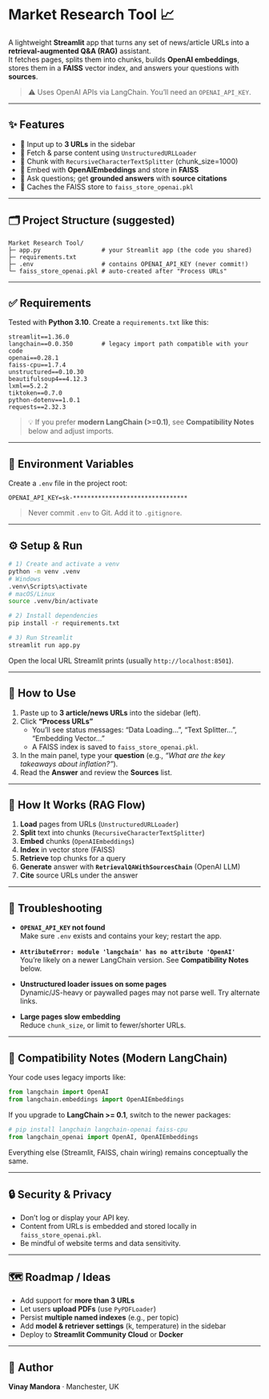 # Market Research Tool 📈

A lightweight **Streamlit** app that turns any set of news/article URLs into a **retrieval-augmented Q&A (RAG)** assistant.  
It fetches pages, splits them into chunks, builds **OpenAI embeddings**, stores them in a **FAISS** vector index, and answers your questions with **sources**.

> ⚠️ Uses OpenAI APIs via LangChain. You’ll need an `OPENAI_API_KEY`.

---

## ✨ Features

- 🧭 Input up to **3 URLs** in the sidebar
- 📄 Fetch & parse content using `UnstructuredURLLoader`
- 🔪 Chunk with `RecursiveCharacterTextSplitter` (chunk_size=1000)
- 🧠 Embed with **OpenAIEmbeddings** and store in **FAISS**
- 🤖 Ask questions; get **grounded answers** with **source citations**
- 💾 Caches the FAISS store to `faiss_store_openai.pkl`

---

## 🗂 Project Structure (suggested)

```
Market Research Tool/
├─ app.py                 # your Streamlit app (the code you shared)
├─ requirements.txt
├─ .env                   # contains OPENAI_API_KEY (never commit!)
└─ faiss_store_openai.pkl # auto-created after "Process URLs"
```

---

## ✅ Requirements

Tested with **Python 3.10**. Create a `requirements.txt` like this:

```
streamlit==1.36.0
langchain==0.0.350        # legacy import path compatible with your code
openai==0.28.1
faiss-cpu==1.7.4
unstructured==0.10.30
beautifulsoup4==4.12.3
lxml==5.2.2
tiktoken==0.7.0
python-dotenv==1.0.1
requests==2.32.3
```

> 💡 If you prefer **modern LangChain (>=0.1)**, see **Compatibility Notes** below and adjust imports.

---

## 🔐 Environment Variables

Create a `.env` file in the project root:

```
OPENAI_API_KEY=sk-********************************
```

> Never commit `.env` to Git. Add it to `.gitignore`.

---

## ⚙️ Setup & Run

```bash
# 1) Create and activate a venv
python -m venv .venv
# Windows
.venv\Scripts\activate
# macOS/Linux
source .venv/bin/activate

# 2) Install dependencies
pip install -r requirements.txt

# 3) Run Streamlit
streamlit run app.py
```

Open the local URL Streamlit prints (usually `http://localhost:8501`).

---

## 🧭 How to Use

1. Paste up to **3 article/news URLs** into the sidebar (left).
2. Click **“Process URLs”**  
   - You’ll see status messages: “Data Loading…”, “Text Splitter…”, “Embedding Vector…”
   - A FAISS index is saved to `faiss_store_openai.pkl`.
3. In the main panel, type your **question** (e.g., *“What are the key takeaways about inflation?”*).
4. Read the **Answer** and review the **Sources** list.

---

## 🧠 How It Works (RAG Flow)

1. **Load** pages from URLs (`UnstructuredURLLoader`)
2. **Split** text into chunks (`RecursiveCharacterTextSplitter`)
3. **Embed** chunks (`OpenAIEmbeddings`)
4. **Index** in vector store (FAISS)
5. **Retrieve** top chunks for a query
6. **Generate** answer with **`RetrievalQAWithSourcesChain`** (OpenAI LLM)
7. **Cite** source URLs under the answer

---

## 🧪 Troubleshooting

- **`OPENAI_API_KEY` not found**  
  Make sure `.env` exists and contains your key; restart the app.

- **`AttributeError: module 'langchain' has no attribute 'OpenAI'`**  
  You’re likely on a newer LangChain version. See **Compatibility Notes** below.

- **Unstructured loader issues on some pages**  
  Dynamic/JS-heavy or paywalled pages may not parse well. Try alternate links.

- **Large pages slow embedding**  
  Reduce `chunk_size`, or limit to fewer/shorter URLs.

---

## 🧩 Compatibility Notes (Modern LangChain)

Your code uses legacy imports like:
```python
from langchain import OpenAI
from langchain.embeddings import OpenAIEmbeddings
```

If you upgrade to **LangChain >= 0.1**, switch to the newer packages:

```python
# pip install langchain langchain-openai faiss-cpu
from langchain_openai import OpenAI, OpenAIEmbeddings
```

Everything else (Streamlit, FAISS, chain wiring) remains conceptually the same.

---

## 🔒 Security & Privacy

- Don’t log or display your API key.
- Content from URLs is embedded and stored locally in `faiss_store_openai.pkl`.
- Be mindful of website terms and data sensitivity.

---

## 🗺️ Roadmap / Ideas

- Add support for **more than 3 URLs**
- Let users **upload PDFs** (use `PyPDFLoader`)
- Persist **multiple named indexes** (e.g., per topic)
- Add **model & retriever settings** (k, temperature) in the sidebar
- Deploy to **Streamlit Community Cloud** or **Docker**

---

## 👤 Author

**Vinay Mandora** · Manchester, UK
